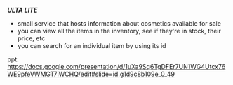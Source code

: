 ***ULTA LITE***
- small service that hosts information about cosmetics available for sale
- you can view all the items in the inventory, see if they're in stock, their price, etc
- you can search for an individual item by using its id

ppt: https://docs.google.com/presentation/d/1uXa9Sq6TgDFEr7UN1WG4Utcx76WE9pfeVWMGT7iWCHQ/edit#slide=id.g1d9c8b109e_0_49
